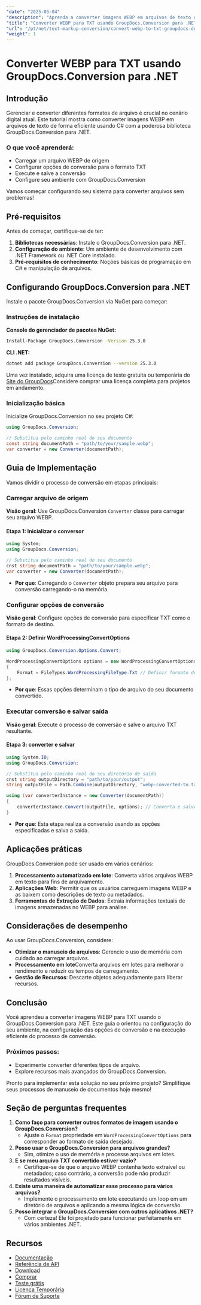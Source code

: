 ```yaml
---
"date": "2025-05-04"
"description": "Aprenda a converter imagens WEBP em arquivos de texto usando o GroupDocs.Conversion para .NET com este guia passo a passo. Perfeito para desenvolvedores que precisam de uma conversão de arquivos eficiente."
"title": "Converter WEBP para TXT usando GroupDocs.Conversion para .NET - Um guia completo"
"url": "/pt/net/text-markup-conversion/convert-webp-to-txt-groupdocs-dotnet/"
"weight": 1
---
```


# Converter WEBP para TXT usando GroupDocs.Conversion para .NET

## Introdução

Gerenciar e converter diferentes formatos de arquivo é crucial no cenário digital atual. Este tutorial mostra como converter imagens WEBP em arquivos de texto de forma eficiente usando C# com a poderosa biblioteca GroupDocs.Conversion para .NET.

### O que você aprenderá:
- Carregar um arquivo WEBP de origem
- Configurar opções de conversão para o formato TXT
- Execute e salve a conversão
- Configure seu ambiente com GroupDocs.Conversion

Vamos começar configurando seu sistema para converter arquivos sem problemas!

## Pré-requisitos

Antes de começar, certifique-se de ter:
1. **Bibliotecas necessárias**: Instale o GroupDocs.Conversion para .NET.
2. **Configuração do ambiente**: Um ambiente de desenvolvimento com .NET Framework ou .NET Core instalado.
3. **Pré-requisitos de conhecimento**: Noções básicas de programação em C# e manipulação de arquivos.

## Configurando GroupDocs.Conversion para .NET

Instale o pacote GroupDocs.Conversion via NuGet para começar:

### Instruções de instalação

**Console do gerenciador de pacotes NuGet:**
```bash
Install-Package GroupDocs.Conversion -Version 25.3.0
```

**CLI .NET:**
```bash
dotnet add package GroupDocs.Conversion --version 25.3.0
```

Uma vez instalado, adquira uma licença de teste gratuita ou temporária do [Site do GroupDocs](https://purchase.groupdocs.com/temporary-license/)Considere comprar uma licença completa para projetos em andamento.

### Inicialização básica

Inicialize GroupDocs.Conversion no seu projeto C#:

```csharp
using GroupDocs.Conversion;

// Substitua pelo caminho real do seu documento
const string documentPath = "path/to/your/sample.webp";
var converter = new Converter(documentPath);
```

## Guia de Implementação

Vamos dividir o processo de conversão em etapas principais:

### Carregar arquivo de origem
**Visão geral**: Use GroupDocs.Conversion `Converter` classe para carregar seu arquivo WEBP.

#### Etapa 1: Inicializar o conversor
```csharp
using System;
using GroupDocs.Conversion;

// Substitua pelo caminho real do seu documento
cnst string documentPath = "path/to/your/sample.webp";
var converter = new Converter(documentPath);
```
- **Por que**: Carregando o `Converter` objeto prepara seu arquivo para conversão carregando-o na memória.

### Configurar opções de conversão
**Visão geral**: Configure opções de conversão para especificar TXT como o formato de destino.

#### Etapa 2: Definir WordProcessingConvertOptions
```csharp
using GroupDocs.Conversion.Options.Convert;

WordProcessingConvertOptions options = new WordProcessingConvertOptions 
{ 
    Format = FileTypes.WordProcessingFileType.Txt // Definir formato de saída como TXT
};
```
- **Por que**: Essas opções determinam o tipo de arquivo do seu documento convertido.

### Executar conversão e salvar saída
**Visão geral**: Execute o processo de conversão e salve o arquivo TXT resultante.

#### Etapa 3: converter e salvar
```csharp
using System.IO;
using GroupDocs.Conversion;

// Substitua pelo caminho real do seu diretório de saída
cnst string outputDirectory = "path/to/your/output";
string outputFile = Path.Combine(outputDirectory, "webp-converted-to.txt");

using (var converterInstance = new Converter(documentPath)) 
{ 
    converterInstance.Convert(outputFile, options); // Converta e salve o arquivo como TXT
}
```
- **Por que**: Esta etapa realiza a conversão usando as opções especificadas e salva a saída.

## Aplicações práticas

GroupDocs.Conversion pode ser usado em vários cenários:
1. **Processamento automatizado em lote**: Converta vários arquivos WEBP em texto para fins de arquivamento.
2. **Aplicações Web**: Permitir que os usuários carreguem imagens WEBP e as baixem como descrições de texto ou metadados.
3. **Ferramentas de Extração de Dados**: Extraia informações textuais de imagens armazenadas no WEBP para análise.

## Considerações de desempenho

Ao usar GroupDocs.Conversion, considere:
- **Otimizar o manuseio de arquivos**: Gerencie o uso de memória com cuidado ao carregar arquivos.
- **Processamento em lote**Converta arquivos em lotes para melhorar o rendimento e reduzir os tempos de carregamento.
- **Gestão de Recursos**: Descarte objetos adequadamente para liberar recursos.

## Conclusão

Você aprendeu a converter imagens WEBP para TXT usando o GroupDocs.Conversion para .NET. Este guia o orientou na configuração do seu ambiente, na configuração das opções de conversão e na execução eficiente do processo de conversão.

### Próximos passos:
- Experimente converter diferentes tipos de arquivo.
- Explore recursos mais avançados do GroupDocs.Conversion.

Pronto para implementar esta solução no seu próximo projeto? Simplifique seus processos de manuseio de documentos hoje mesmo!

## Seção de perguntas frequentes
1. **Como faço para converter outros formatos de imagem usando o GroupDocs.Conversion?**
   - Ajuste o `Format` propriedade em `WordProcessingConvertOptions` para corresponder ao formato de saída desejado.
2. **Posso usar o GroupDocs.Conversion para arquivos grandes?**
   - Sim, otimize o uso de memória e processe arquivos em lotes.
3. **E se meu arquivo TXT convertido estiver vazio?**
   - Certifique-se de que o arquivo WEBP contenha texto extraível ou metadados; caso contrário, a conversão pode não produzir resultados visíveis.
4. **Existe uma maneira de automatizar esse processo para vários arquivos?**
   - Implemente o processamento em lote executando um loop em um diretório de arquivos e aplicando a mesma lógica de conversão.
5. **Posso integrar o GroupDocs.Conversion com outros aplicativos .NET?**
   - Com certeza! Ele foi projetado para funcionar perfeitamente em vários ambientes .NET.

## Recursos
- [Documentação](https://docs.groupdocs.com/conversion/net/)
- [Referência de API](https://reference.groupdocs.com/conversion/net/)
- [Download](https://releases.groupdocs.com/conversion/net/)
- [Comprar](https://purchase.groupdocs.com/buy)
- [Teste grátis](https://releases.groupdocs.com/conversion/net/)
- [Licença Temporária](https://purchase.groupdocs.com/temporary-license/)
- [Fórum de Suporte](https://forum.groupdocs.com/c/conversion/10)